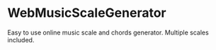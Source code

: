 # WebMusicScaleGenerator
Easy to use online music scale and chords generator.
Multiple scales included.
